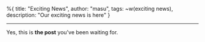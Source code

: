 %{
    title: "Exciting News",
    author: "masu",
    tags: ~w(exciting news),
    description: "Our exciting news is here"
}

---

Yes, this is **the post** you've been waiting for.
